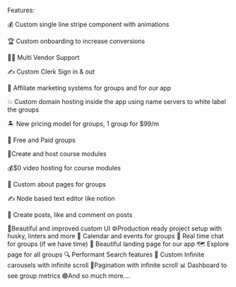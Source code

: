 

Features:

💰 Custom single line stripe component with animations

🏆 Custom onboarding to increase conversions

🧑‍💼 Multi Vendor Support

✍️ Custom Clerk Sign in & out

🤝 Affiliate marketing systems for groups and for our app 

💥 Custom domain hosting inside the app using name servers to white label the groups

🏝️ New pricing model for groups, 1 group for $99/m

🎁 Free and Paid groups

🎥Create and host course modules

💰$0 video hosting for course modules

📃 Custom about pages for groups

✍️ Node based text editor like notion

📱 Create posts, like and comment on posts

🎨Beautiful and improved custom UI
⚙️Production ready project setup with husky, linters and more
📅 Calendar and events for groups
💬 Real time chat for groups (if we have time)
📄 Beautiful landing page for our app
🗺️ Explore page for all groups
🔍 Performant Search features
🛝 Custom Infinite carousels with infinite scroll
🔢Pagination with infinite scroll
📊 Dashboard to see group metrics
🟣And so much more….
